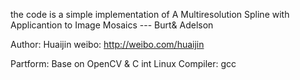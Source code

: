 
the code is a simple  implementation of  A Multiresolution Spline with Applicantion to Image Mosaics --- Burt& Adelson

   Author: Huaijin 
    weibo: http://weibo.com/huaijin 

 Partform: Base on OpenCV & C int Linux 
 Compiler: gcc

